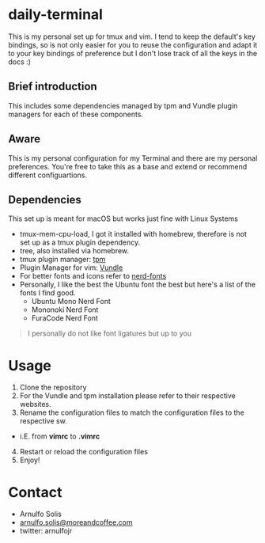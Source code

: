 # daily-terminal
This is my personal set up for tmux and vim. I tend to keep the default's key bindings, so is not only easier for you to reuse the configuration and adapt it to your key bindings of preference but I don't lose track of all the keys in the docs :)

## Brief introduction
This includes some dependencies managed by tpm and Vundle plugin managers for each of these components.

## Aware
This is my personal configuration for my Terminal and there are my personal preferences. You're free to take this as a base and extend or recommend different configuartions.

## Dependencies
This set up is meant for macOS but works just fine with Linux Systems

* tmux-mem-cpu-load, I got it installed with homebrew, therefore is not set up as a tmux plugin dependency.
* tree, also installed via homebrew.
* tmux plugin manager: [tpm](https://github.com/tmux-plugins/tpm)
* Plugin Manager for vim: [Vundle](https://github.com/VundleVim/Vundle.vim)
* For better fonts and icons refer to [nerd-fonts](https://github.com/ryanoasis/nerd-fonts)
* Personally, I like the best the Ubuntu font the best but here's a list of the fonts I find good.
  + Ubuntu Mono Nerd Font
  + Mononoki Nerd Font
  + FuraCode Nerd Font

> I personally do not like font ligatures but up to you

# Usage

1. Clone the repository
2. For the Vundle and tpm installation please refer to their respective websites.
3. Rename the configuration files to match the configuration files to the respective sw.
  + i.E. from **vimrc** to **.vimrc**
4. Restart or reload the configuration files
5. Enjoy!

# Contact

* Arnulfo Solis
* arnulfo.solis@moreandcoffee.com
* twitter: arnulfojr
